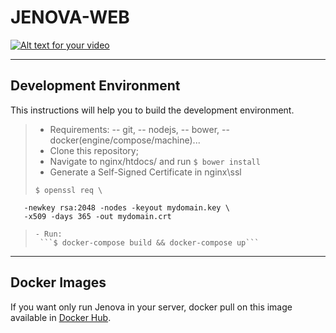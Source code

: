 JENOVA-WEB
==========

[![Alt text for your video](http://img.youtube.com/vi/U7jRiZUXggA/0.jpg)](https://www.youtube.com/watch?v=U7jRiZUXggA)

---------

Development Environment
-------------

This instructions will help you to build the development environment.

> - Requirements: 
> -- git, 
> -- nodejs, 
> -- bower, 
> -- docker(engine/compose/machine)...
> - Clone this repository;
> - Navigate to nginx/htdocs/ and run ```$ bower install```
> - Generate a Self-Signed Certificate in nginx\ssl
> ```
> $ openssl req \
       -newkey rsa:2048 -nodes -keyout mydomain.key \
       -x509 -days 365 -out mydomain.crt
> ```
> - Run:
>  ```$ docker-compose build && docker-compose up``` 

----------

Docker Images
-------------

If you want only run Jenova in your server,  docker pull on this image available in [Docker Hub](https://hub.docker.com/r/inova/jenova-web/).